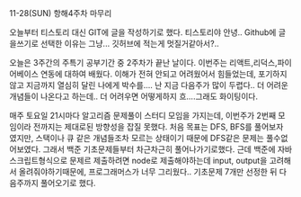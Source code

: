 11-28(SUN) 항해4주차 마무리

오늘부터 티스토리 대신 GIT에 글을 작성하기로 했다. 티스토리야 안녕..
Github에 글을쓰기로 선택한 이유는 그냥... 깃허브에 적는게 멋질거같아서?..

오늘은 3주간의 주특기 공부기간 중 2주차가 끝난 날이다.
이번주는 리액트,리덕스,파이어베이스 연동에 대하여 배웠다.
이해가 전혀 안되고 어려웠어서 힘들었는데,
포기하지않고 지금까지 열심히 달린 나에게 박수를....
난 지금 다음주가 많이 두렵다.. 더 어려운 개념들이 나온다고 하는데.. 더 어려우면 어떻게하지 흐....그래도 화이팅이다.

매주 토요일 21시마다 알고리즘 문제풀이 스터디 모임을 가지는데,
이번주가 2번째 모임이라 전까지는 제대로된 방향성을 잡질 못했다.
처음 목표는 DFS, BFS를 풀어보자 였지만, 스택이나 큐 같은 개념들조차 모르는 상태이기 때문에
DFS같은 문제는 풀수없어보였다.
그래서 백준 기초문제들부터 차근차근히 풀어나가기로했다.
근데 백준에 자바스크립트형식으로 문제르 제출하려면 node로 제출해야하는데
input, output을 고려해서 올려줘야하기때문에, 프로그래머스가 너무 그리웠다..
기초문제 7개만 선정한 뒤 다음주까지 풀어오기로 했다.

